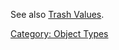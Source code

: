 See also [Trash Values](Trash_Values "wikilink").

[Category: Object Types](Category:_Object_Types "wikilink")
